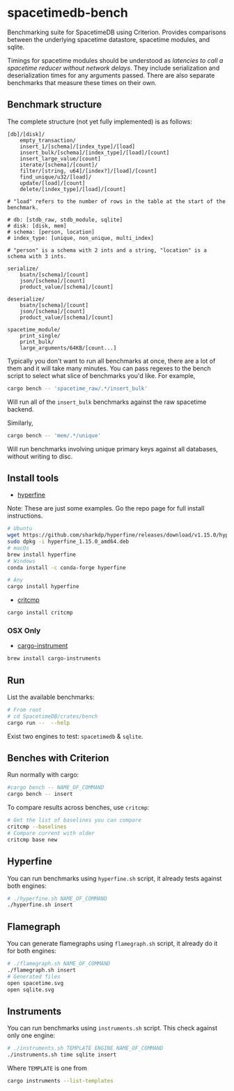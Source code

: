 # spacetimedb-bench
Benchmarking suite for SpacetimeDB using Criterion. Provides comparisons between the underlying spacetime datastore, spacetime modules, and sqlite.

Timings for spacetime modules should be understood as *latencies to call a spacetime reducer without network delays*. They include serialization and deserialization times for any arguments passed. There are also separate benchmarks that measure these times on their own.

## Benchmark structure

The complete structure (not yet fully implemented) is as follows:

```
[db]/[disk]/
    empty_transaction/
    insert_1/[schema]/[index_type]/[load]
    insert_bulk/[schema]/[index_type]/[load]/[count]
    insert_large_value/[count]
    iterate/[schema]/[count]/
    filter/[string, u64]/[index?]/[load]/[count]
    find_unique/u32/[load]/
    update/[load]/[count]
    delete/[index_type]/[load]/[count]

# "load" refers to the number of rows in the table at the start of the benchmark.

# db: [stdb_raw, stdb_module, sqlite]
# disk: [disk, mem]
# schema: [person, location]
# index_type: [unique, non_unique, multi_index]

# "person" is a schema with 2 ints and a string, "location" is a schema with 3 ints.

serialize/
    bsatn/[schema]/[count]
    json/[schema]/[count]
    product_value/[schema]/[count]

deserialize/
    bsatn/[schema]/[count]
    json/[schema]/[count]
    product_value/[schema]/[count]

spacetime_module/
    print_single/
    print_bulk/
    large_arguments/64KB/[count...]
```

Typically you don't want to run all benchmarks at once, there are a lot of them and it will take many minutes.
You can pass regexes to the bench script to select what slice of benchmarks you'd like. For example,

```sh
cargo bench -- 'spacetime_raw/.*/insert_bulk'
```
Will run all of the `insert_bulk` benchmarks against the raw spacetime backend.

Similarly, 
```sh
cargo bench -- 'mem/.*/unique'
```
Will run benchmarks involving unique primary keys against all databases, without writing to disc.

## Install tools

- [hyperfine](https://github.com/sharkdp/hyperfine)

Note: These are just some examples. Go the repo page for full install instructions.

```bash
# Ubuntu
wget https://github.com/sharkdp/hyperfine/releases/download/v1.15.0/hyperfine_1.15.0_amd64.deb
sudo dpkg -i hyperfine_1.15.0_amd64.deb
# macOs
brew install hyperfine
# Windows
conda install -c conda-forge hyperfine

# Any
cargo install hyperfine
```

- [critcmp](https://github.com/BurntSushi/critcmp)
```bash
cargo install critcmp
```

### OSX Only

- [cargo-instrument](https://github.com/cmyr/cargo-instruments)

```bash
brew install cargo-instruments
```

## Run

List the available benchmarks:

```bash
# From root
# cd SpacetimeDB/crates/bench
cargo run --  --help
```
Exist two engines to test: `spacetimedb` & `sqlite`.

## Benches with Criterion

Run normally with cargo:

```bash
#cargo bench -- NAME_OF_COMMAND
cargo bench -- insert
```

To compare results across benches, use `critcmp`:

```bash
# Get the list of baselines you can compare
critcmp --baselines
# Compare current with older
critcmp base new
```

## Hyperfine

You can run benchmarks using `hyperfine.sh` script, it already tests against both engines:

```bash
# ./hyperfine.sh NAME_OF_COMMAND
./hyperfine.sh insert
```

## Flamegraph

You can generate flamegraphs using `flamegraph.sh` script, it already do it for both engines:

```bash
# ./flamegraph.sh NAME_OF_COMMAND
./flamegraph.sh insert
# Generated files
open spacetime.svg
open sqlite.svg
```

## Instruments

You can run benchmarks using `instruments.sh` script. This check against only one engine:

```bash
# ./instruments.sh TEMPLATE ENGINE NAME_OF_COMMAND
./instruments.sh time sqlite insert
```
Where `TEMPLATE` is one from 

```bash
cargo instruments --list-templates
```
